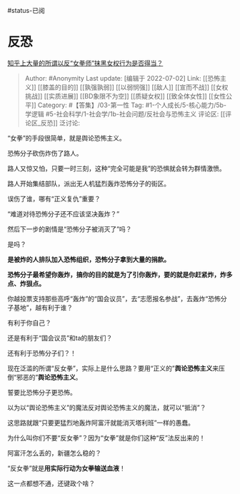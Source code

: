 #status-已阅
# 反恐
[知乎上大量的所谓以反“女拳师”抹黑女权行为是否得当？](https://www.zhihu.com/question/383702182/answer/2110563577)

> Author: #Anonymity
> Last update: [编辑于 2022-07-02]
> Link: [[恐怖主义]] [[膝盖的目的]] [[孰强孰弱]] [[以弱悯强]] [[敌人]] [[宣而不战]] [[女权挑战]] [[实质进展]] [[BD象限不为空]] [[质疑女权]] [[致全体女性]] [[女性公平]]
> Category: #【答集】/03-第一性
> Tag: #1-个人成长/5-核心能力/5b-学逻辑 #5-社会科学/1-社会学/1b-社会问题/反社会与恐怖主义
> 评论区: [[评论区_反恐]]
> 泛讨论:

“女拳”的手段很简单，就是舆论恐怖主义。

恐怖分子砍伤炸伤了路人。

路人又惊又怕，只要一时三刻，这种“完全可能是我”的恐惧就会转为群情激愤。

路人开始集结部队，派出无人机猛烈轰炸恐怖分子的街区。

误伤了谁，哪有“正义复仇”重要？

“难道对待恐怖分子还不应该坚决轰炸？”

然后下一步的剧情是“恐怖分子被消灭了”吗？

是吗？

**是被炸的人排队加入恐怖组织，恐怖分子拿到大量的捐款。**

**恐怖分子最希望你轰炸，搞你的目的就是为了引你轰炸，要的就是你赶紧炸，炸多点、炸狠点。**

你越投票支持那些高呼“轰炸”的“国会议员”，去“志愿报名参战”，去轰炸“恐怖分子基地”，越有利于谁？

有利于你自己？

还是有利于“国会议员”和ta的朋友们？

还有利于恐怖分子们？！

现在泛滥的所谓“反女拳”，实际上是什么思路？要用“正义的”**舆论恐怖主义**来压倒“邪恶的”**舆论恐怖主义**。

誓要比恐怖分子更恐怖。

以为以“舆论恐怖主义”的魔法反对舆论恐怖主义的魔法，就可以“抵消”？

这思路就跟“只要更猛烈地轰炸阿富汗就能消灭塔利班”一样的愚蠢。

为什么叫你们不要“反女拳”？因为“女拳”就是你们这种“反”法反出来的！

阿富汗怎么丢的，新疆怎么稳的？

“反女拳”就是**用实际行动为女拳输送血液**！

这一点都想不通，还键政个啥？
